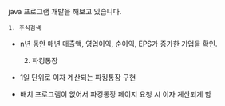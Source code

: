 java 프로그램 개발을 해보고 있습니다.

	1. 주식검색
 - n년 동안 매년 매출액, 영업이익, 순이익, EPS가 증가한 기업을 확인.
	
	2. 파킹통장
 - 1일 단위로 이자 계산되는 파킹통장 구현
 - 배치 프로그램이 없어서 파킹통장 페이지 요청 시 이자 계산되게 함
